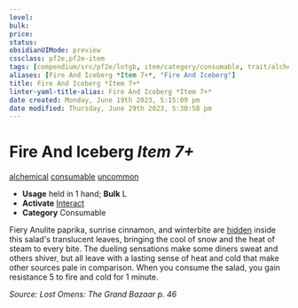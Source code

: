 ```yaml
---
level:
bulk:
price:
status:
obsidianUIMode: preview
cssclass: pf2e,pf2e-item
tags: [compendium/src/pf2e/lotgb, item/category/consumable, trait/alchemical, trait/consumable, trait/uncommon]
aliases: [Fire And Iceberg *Item 7+*, "Fire And Iceberg"]
title: Fire And Iceberg *Item 7+*
linter-yaml-title-alias: Fire And Iceberg *Item 7+*
date created: Monday, June 19th 2023, 5:15:09 pm
date modified: Thursday, June 29th 2023, 5:30:58 pm
---
```


# Fire And Iceberg *Item 7+*

[alchemical](rules/traits/alchemical.md) [consumable](rules/traits/consumable.md) [uncommon](rules/traits/uncommon.md)  

- **Usage** held in 1 hand; **Bulk** L
- **Activate** [Interact](rules/actions/interact.md)
- **Category** Consumable

Fiery Anulite paprika, sunrise cinnamon, and winterbite are [hidden](rules/conditions.md#Hidden) inside this salad's translucent leaves, bringing the cool of snow and the heat of steam to every bite. The dueling sensations make some diners sweat and others shiver, but all leave with a lasting sense of heat and cold that make other sources pale in comparison. When you consume the salad, you gain resistance 5 to fire and cold for 1 minute.

*Source: Lost Omens: The Grand Bazaar p. 46*
